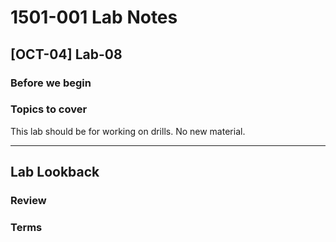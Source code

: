 # 1501-001 Lab Notes

## [OCT-04] Lab-08

### Before we begin

### Topics to cover

This lab should be for working on drills. No new material.

---

## Lab Lookback

### Review

### Terms
